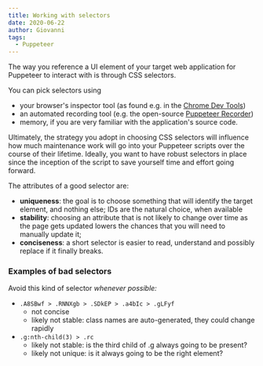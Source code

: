 ```yaml
---
title: Working with selectors
date: 2020-06-22
author: Giovanni
tags: 
  - Puppeteer
---
```


The way you reference a UI element of your target web application for Puppeteer to interact with is through CSS selectors.

You can pick selectors using

- your browser's inspector tool (as found e.g. in the [Chrome Dev Tools](https://developers.google.com/web/tools/chrome-devtools/dom))
- an automated recording tool (e.g. the open-source [Puppeteer Recorder](https://github.com/checkly/puppeteer-recorder))
- memory, if you are very familiar with the application's source code.

Ultimately, the strategy you adopt in choosing CSS selectors will influence how much maintenance work will go into your Puppeteer scripts over the course of their lifetime. Ideally, you want to have robust selectors in place since the inception of the script to save yourself time and effort going forward.

The attributes of a good selector are:

- **uniqueness**: the goal is to choose something that will identify the target element, and nothing else; IDs are the natural choice, when available
- **stability**: choosing an attribute that is not likely to change over time as the page gets updated lowers the chances that you will need to manually update it;
- **conciseness**: a short selector is easier to read, understand and possibly replace if it finally breaks.

### Examples of bad selectors

Avoid this kind of selector *whenever possible:*

- `.A8SBwf > .RNNXgb > .SDkEP > .a4bIc > .gLFyf`
    - not concise
    - likely not stable: class names are auto-generated, they could change rapidly
- `.g:nth-child(3) > .rc`
    - likely not stable: is the third child of .g always going to be present?
    - likely not unique: is it always going to be the right element?